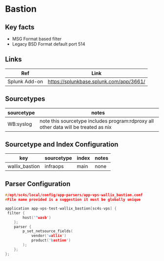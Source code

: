 # Bastion

## Key facts

* MSG Format based filter
* Legacy BSD Format default port 514

## Links

| Ref            | Link                                                                                                    |
|----------------|---------------------------------------------------------------------------------------------------------|
| Splunk Add-on  | <https://splunkbase.splunk.com/app/3661/>                                                                 |

## Sourcetypes

| sourcetype     | notes                                                                                                   |
|----------------|---------------------------------------------------------------------------------------------------------|
| WB:syslog  | note this sourcetype includes program:rdproxy all other data will be treated as nix  |

## Sourcetype and Index Configuration

| key                 | sourcetype             | index    | notes   |
|---------------------|------------------------|----------|---------|
| wallix_bastion     | infraops      | main     | none    |

## Parser Configuration

```c
#/opt/sc4s/local/config/app-parsers/app-vps-wallix_bastion.conf
#File name provided is a suggestion it must be globally unique

application app-vps-test-wallix_bastion[sc4s-vps] {
 filter { 
        host('^wasb')
    }; 
    parser { 
        p_set_netsource_fields(
            vendor('wallix')
            product('bastion')
        ); 
    };   
};

```

